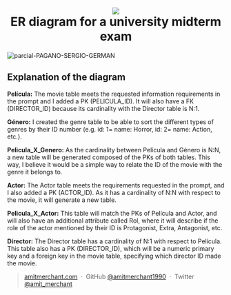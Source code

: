 
<h1 align="center">
  <br>
  <a href="https://www.linkedin.com/in/gerhpagano/"><img src="https://www.ceteris.ag/fileadmin/user_upload/Dateien_Ceteris/Bilder/Illustrationen/Ceteris_Technologien_RGB_Azure_SQL_Database.png" style='max-height: 200px;'>
</a>
  <br>
  ER diagram for a university midterm exam
  <br>
</h1>

![parcial-PAGANO-SERGIO-GERMAN](https://user-images.githubusercontent.com/80891761/235391922-5d09028e-902c-4ff9-b746-c97e94b7ed86.png)



## Explanation of the diagram


<p><strong>Película:</strong> The movie table meets the requested information requirements in the prompt and I added a PK (PELICULA_ID). It will also have a FK (DIRECTOR_ID) because its cardinality with the Director table is N:1.</p>

<p><strong>Género:</strong> I created the genre table to be able to sort the different types of genres by their ID number (e.g. id: 1= name: Horror, id: 2= name: Action, etc.).</p>

<p><strong>Pelicula_X_Genero:</strong> As the cardinality between Película and Género is N:N, a new table will be generated composed of the PKs of both tables. This way, I believe it would be a simple way to relate the ID of the movie with the genre it belongs to.</p>

<p><strong>Actor:</strong> The Actor table meets the requirements requested in the prompt, and I also added a PK (ACTOR_ID). As it has a cardinality of N:N with respect to the movie, it will generate a new table.</p>

<p><strong>Pelicula_X_Actor:</strong> This table will match the PKs of Película and Actor, and will also have an additional attribute called Rol, where it will describe if the role of the actor mentioned by their ID is Protagonist, Extra, Antagonist, etc.</p>

<p><strong>Director:</strong> The Director table has a cardinality of N:1 with respect to Película. This table also has a PK (DIRECTOR_ID), which will be a numeric primary key and a foreign key in the movie table, specifying which director ID made the movie.</p>













> [amitmerchant.com](https://www.amitmerchant.com) &nbsp;&middot;&nbsp;
> GitHub [@amitmerchant1990](https://github.com/amitmerchant1990) &nbsp;&middot;&nbsp;
> Twitter [@amit_merchant](https://twitter.com/amit_merchant)

